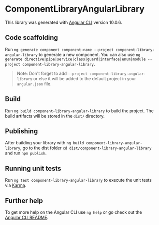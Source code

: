 # ComponentLibraryAngularLibrary

This library was generated with [Angular CLI](https://github.com/angular/angular-cli) version 10.0.6.

## Code scaffolding

Run `ng generate component component-name --project component-library-angular-library` to generate a new component. You can also use `ng generate directive|pipe|service|class|guard|interface|enum|module --project component-library-angular-library`.
> Note: Don't forget to add `--project component-library-angular-library` or else it will be added to the default project in your `angular.json` file. 

## Build

Run `ng build component-library-angular-library` to build the project. The build artifacts will be stored in the `dist/` directory.

## Publishing

After building your library with `ng build component-library-angular-library`, go to the dist folder `cd dist/component-library-angular-library` and run `npm publish`.

## Running unit tests

Run `ng test component-library-angular-library` to execute the unit tests via [Karma](https://karma-runner.github.io).

## Further help

To get more help on the Angular CLI use `ng help` or go check out the [Angular CLI README](https://github.com/angular/angular-cli/blob/master/README.md).
